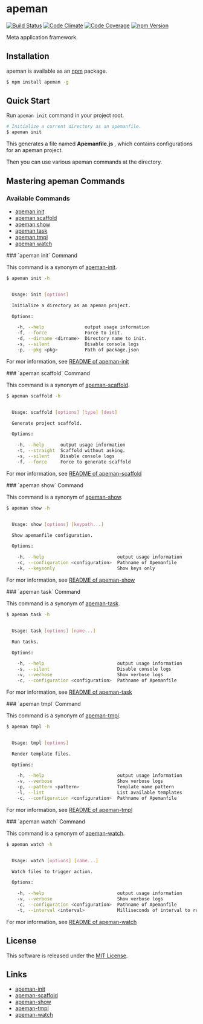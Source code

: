 apeman
==========

<!-- Badge Start -->
<a name="badges"></a>

[![Build Status][bd_travis_shield_url]][bd_travis_url]
[![Code Climate][bd_codeclimate_shield_url]][bd_codeclimate_url]
[![Code Coverage][bd_codeclimate_coverage_shield_url]][bd_codeclimate_url]
[![npm Version][bd_npm_shield_url]][bd_npm_url]

[bd_repo_url]: https://github.com/apeman-labo/apeman
[bd_travis_url]: http://travis-ci.org/apeman-labo/apeman
[bd_travis_shield_url]: http://img.shields.io/travis/apeman-labo/apeman.svg?style=flat
[bd_license_url]: https://github.com/apeman-labo/apeman/blob/master/LICENSE
[bd_codeclimate_url]: http://codeclimate.com/github/apeman-labo/apeman
[bd_codeclimate_shield_url]: http://img.shields.io/codeclimate/github/apeman-labo/apeman.svg?style=flat
[bd_codeclimate_coverage_shield_url]: http://img.shields.io/codeclimate/coverage/github/apeman-labo/apeman.svg?style=flat
[bd_gemnasium_url]: https://gemnasium.com/apeman-labo/apeman
[bd_gemnasium_shield_url]: https://gemnasium.com/apeman-labo/apeman.svg
[bd_npm_url]: http://www.npmjs.org/package/apeman
[bd_npm_shield_url]: http://img.shields.io/npm/v/apeman.svg?style=flat
[bd_bower_badge_url]: https://img.shields.io/bower/v/apeman.svg?style=flat

<!-- Badge End -->


<!-- Description Start -->
<a name="description"></a>

Meta application framework.

<!-- Description End -->


<!-- Overview Start -->
<a name="overview"></a>



<!-- Overview End -->


<!-- Sections Start -->
<a name="sections"></a>

<!-- Section from "doc/readme/01.Installation.md.hbs" Start -->

<a name="section-doc-readme-01-installation-md"></a>
Installation
------------

apeman is available as an [npm][npm_url] package.

```bash
$ npm install apeman -g
```

[nodejs_url]: https://nodejs.org/
[npm_url]: https://www.npmjs.com
<!-- Section from "doc/readme/01.Installation.md.hbs" End -->

<!-- Section from "doc/readme/02.Quick Start.md.hbs" Start -->

<a name="section-doc-readme-02-quick-start-md"></a>
Quick Start
------------

Run `apeman init` command in your project root.

```bash
# Initialize a current directory as an apemanfile.
$ apeman init
```

This generates a file named **Apemanfile.js** , which contains configurations for an apeman project.

Then you can use various apeman commands at the directory.

<!-- Section from "doc/readme/02.Quick Start.md.hbs" End -->

<!-- Section from "doc/readme/03.Command.md.hbs" Start -->

<a name="section-doc-readme-03-command-md"></a>
Mastering apeman Commands
-----

### Available Commands

- [apeman init](#command-init)
- [apeman scaffold](#command-scaffold)
- [apeman show](#command-show)
- [apeman task](#command-task)
- [apeman tmpl](#command-tmpl)
- [apeman watch](#command-watch)

<a name="command-init" />
### `apeman init` Command

This command is a synonym of [apeman-init](https://www.npmjs.com/package/apeman-init).

```bash
$ apeman init -h


  Usage: init [options]

  Initialize a directory as an apeman project.

  Options:

    -h, --help               output usage information
    -f, --force              Force to init.
    -d, --dirname <dirname>  Directory name to init.
    -s, --silent             Disable console logs
    -p, --pkg <pkg>          Path of package.json


```

For mor information, see [README of apeman-init](https://github.com/apeman-repo/apeman-init#readme)

<a name="command-scaffold" />
### `apeman scaffold` Command

This command is a synonym of [apeman-scaffold](https://www.npmjs.com/package/apeman-scaffold).

```bash
$ apeman scaffold -h


  Usage: scaffold [options] [type] [dest]

  Generate project scaffold.

  Options:

    -h, --help      output usage information
    -t, --straight  Scaffold without asking.
    -s, --silent    Disable console logs
    -f, --force     Force to generate scaffold


```

For mor information, see [README of apeman-scaffold](https://github.com/apeman-repo/apeman-scaffold#readme)

<a name="command-show" />
### `apeman show` Command

This command is a synonym of [apeman-show](https://www.npmjs.com/package/apeman-show).

```bash
$ apeman show -h


  Usage: show [options] [keypath...]

  Show apemanfile configuration.

  Options:

    -h, --help                           output usage information
    -c, --configuration <configuration>  Pathname of Apemanfile
    -k, --keysonly                       Show keys only


```

For mor information, see [README of apeman-show](https://github.com/apeman-repo/apeman-show#readme)

<a name="command-task" />
### `apeman task` Command

This command is a synonym of [apeman-task](https://www.npmjs.com/package/apeman-task).

```bash
$ apeman task -h


  Usage: task [options] [name...]

  Run tasks.

  Options:

    -h, --help                           output usage information
    -s, --silent                         Disable console logs
    -v, --verbose                        Show verbose logs
    -c, --configuration <configuration>  Pathname of Apemanfile


```

For mor information, see [README of apeman-task](https://github.com/apeman-repo/apeman-task#readme)

<a name="command-tmpl" />
### `apeman tmpl` Command

This command is a synonym of [apeman-tmpl](https://www.npmjs.com/package/apeman-tmpl).

```bash
$ apeman tmpl -h


  Usage: tmpl [options]

  Render template files.

  Options:

    -h, --help                           output usage information
    -v, --verbose                        Show verbose logs
    -p, --pattern <pattern>              Template name pattern
    -l, --list                           List available templates
    -c, --configuration <configuration>  Pathname of Apemanfile


```

For mor information, see [README of apeman-tmpl](https://github.com/apeman-repo/apeman-tmpl#readme)

<a name="command-watch" />
### `apeman watch` Command

This command is a synonym of [apeman-watch](https://www.npmjs.com/package/apeman-watch).

```bash
$ apeman watch -h


  Usage: watch [options] [name...]

  Watch files to trigger action.

  Options:

    -h, --help                           output usage information
    -v, --verbose                        Show verbose logs
    -c, --configuration <configuration>  Pathname of Apemanfile
    -t, --interval <interval>            Milliseconds of interval to run action.


```

For mor information, see [README of apeman-watch](https://github.com/apeman-repo/apeman-watch#readme)


<!-- Section from "doc/readme/03.Command.md.hbs" End -->


<!-- Sections Start -->


<!-- LICENSE Start -->
<a name="license"></a>

License
-------
This software is released under the [MIT License](https://github.com/apeman-labo/apeman/blob/master/LICENSE).

<!-- LICENSE End -->


<!-- Links Start -->
<a name="links"></a>

Links
------

+ [apeman-init](https://www.npmjs.com/package/apeman-init)
+ [apeman-scaffold](https://www.npmjs.com/package/apeman-scaffold)
+ [apeman-show](https://www.npmjs.com/package/apeman-show)
+ [apeman-tmpl](https://www.npmjs.com/package/apeman-tmpl)
+ [apeman-watch](https://www.npmjs.com/package/apeman-watch)

<!-- Links End -->
